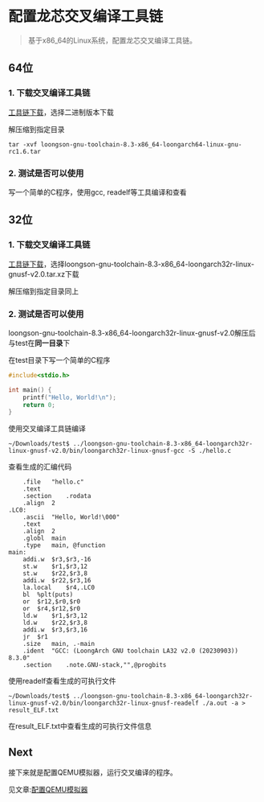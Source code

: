# 配置龙芯交叉编译工具链

> 基于x86_64的Linux系统，配置龙芯交叉编译工具链。

## 64位
### 1. 下载交叉编译工具链

[工具链下载](https://www.loongnix.cn/zh/toolchain/GNU/)，选择二进制版本下载

解压缩到指定目录

```shell
tar -xvf loongson-gnu-toolchain-8.3-x86_64-loongarch64-linux-gnu-rc1.6.tar
```

### 2. 测试是否可以使用

写一个简单的C程序，使用gcc, readelf等工具编译和查看

## 32位
### 1. 下载交叉编译工具链

[工具链下载](https://gitee.com/loongson-edu/la32r-toolchains/releases/tag/v0.0.3)，选择loongson-gnu-toolchain-8.3-x86_64-loongarch32r-linux-gnusf-v2.0.tar.xz下载

解压缩到指定目录同上

### 2. 测试是否可以使用

loongson-gnu-toolchain-8.3-x86_64-loongarch32r-linux-gnusf-v2.0解压后与test在**同一目录**下

在test目录下写一个简单的C程序

```c
#include<stdio.h>

int main() {
    printf("Hello, World!\n");
    return 0;
}
```

使用交叉编译工具链编译

```shell
~/Downloads/test$ ../loongson-gnu-toolchain-8.3-x86_64-loongarch32r-linux-gnusf-v2.0/bin/loongarch32r-linux-gnusf-gcc -S ./hello.c
```

查看生成的汇编代码

```
	.file	"hello.c"
	.text
	.section	.rodata
	.align	2
.LC0:
	.ascii	"Hello, World!\000"
	.text
	.align	2
	.globl	main
	.type	main, @function
main:
	addi.w	$r3,$r3,-16
	st.w	$r1,$r3,12
	st.w	$r22,$r3,8
	addi.w	$r22,$r3,16
	la.local	$r4,.LC0
	bl	%plt(puts)
	or	$r12,$r0,$r0
	or	$r4,$r12,$r0
	ld.w	$r1,$r3,12
	ld.w	$r22,$r3,8
	addi.w	$r3,$r3,16
	jr	$r1
	.size	main, .-main
	.ident	"GCC: (LoongArch GNU toolchain LA32 v2.0 (20230903)) 8.3.0"
	.section	.note.GNU-stack,"",@progbits
```

使用readelf查看生成的可执行文件

```shell
~/Downloads/test$ ../loongson-gnu-toolchain-8.3-x86_64-loongarch32r-linux-gnusf-v2.0/bin/loongarch32r-linux-gnusf-readelf ./a.out -a > result_ELF.txt
```

在result_ELF.txt中查看生成的可执行文件信息


## Next

接下来就是配置QEMU模拟器，运行交叉编译的程序。

见文章:[配置QEMU模拟器](./qemu.md)